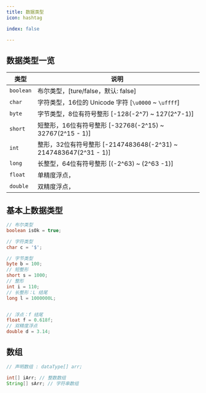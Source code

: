 ```yaml
---
title: 数据类型
icon: hashtag

index: false

---
```


## 数据类型一览

| 类型 | 说明   
| -- | -- 
| `boolean` | 布尔类型，[ture/false，默认: false]
| `char`    | 字符类型，16位的 Unicode 字符 [`\u0000` ~ `\uffff`]
| `byte`    | 字节类型，8位有符号整形 [-128(-2^7) ~ 127(2^7-1)]
| `short`   | 短整形，16位有符号整形 [-32768(-2^15) ~ 32767(2^15 - 1)]
| `int`     | 整形，32位有符号整形 [-2147483648(-2^31) ~ 2147483647(2^31 - 1)]
| `long`    | 长整型，64位有符号整形 [(-2^63) ~ (2^63 -1)]
| `float`   | 单精度浮点，
| `double`  | 双精度浮点，

## 基本上数据类型

```java
// 布尔类型
boolean isOk = true;

// 字符类型
char c = '$';

// 字节类型
byte b = 100;
// 短整形
short s = 1000;
// 整形
int i = 110;
// 长整形：L 结尾
long l = 1000000L;


// 浮点：f 结尾
float f = 0.618f;
// 双精度浮点
double d = 3.14;
```

## 数组

```java
// 声明数组 : dataType[] arr;

int[] iArr; // 整数数组
String[] sArr; // 字符串数组


```